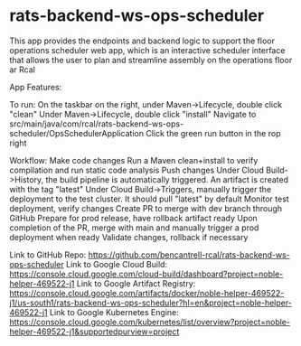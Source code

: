 # rats-backend-ws-ops-scheduler

This app provides the endpoints and backend logic to support the floor operations scheduler web app, which is an 
interactive scheduler interface that allows the user to plan and streamline assembly on the operations floor ar Rcal

App Features:

To run:
On the taskbar on the right, under Maven->Lifecycle, double click "clean"
Under Maven->Lifecycle, double click "install"
Navigate to src/main/java/com/rcal/rats-backend-ws-ops-scheduler/OpsSchedulerApplication
Click the green run button in the rop right

Workflow:
Make code changes
Run a Maven clean+install to verify compilation and run static code analysis
Push changes
Under Cloud Build->History, the build pipeline is automatically triggered. An artifact is created with the tag "latest"
Under Cloud Build->Triggers, manually trigger the deployment to the test cluster. It should pull "latest" by default
Monitor test deployment, verify changes
Create PR to merge with dev branch through GitHub
Prepare for prod release, have rollback artifact ready
Upon completion of the PR, merge with main and manually trigger a prod deployment when ready
Validate changes, rollback if necessary



Link to GitHub Repo: https://github.com/bencantrell-rcal/rats-backend-ws-ops-scheduler
Link to Google Cloud Build: https://console.cloud.google.com/cloud-build/dashboard?project=noble-helper-469522-j1
Link to Google Artifact Registry: https://console.cloud.google.com/artifacts/docker/noble-helper-469522-j1/us-south1/rats-backend-ws-ops-scheduler?hl=en&project=noble-helper-469522-j1
Link to Google Kubernetes Engine: https://console.cloud.google.com/kubernetes/list/overview?project=noble-helper-469522-j1&supportedpurview=project